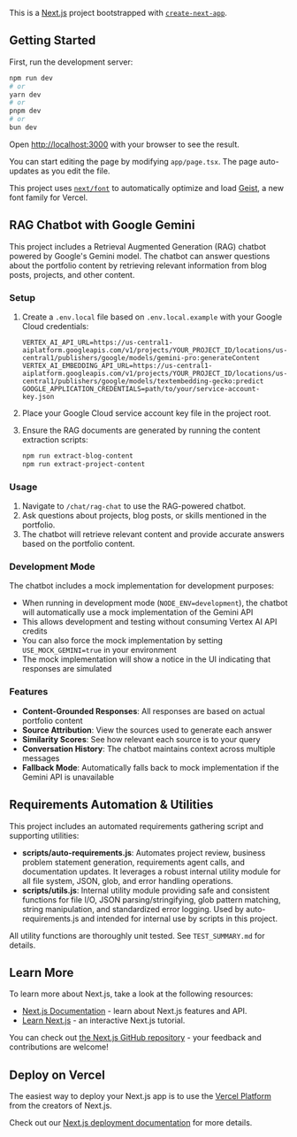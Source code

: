 This is a [Next.js](https://nextjs.org) project bootstrapped with [`create-next-app`](https://nextjs.org/docs/app/api-reference/cli/create-next-app).

## Getting Started

First, run the development server:

```bash
npm run dev
# or
yarn dev
# or
pnpm dev
# or
bun dev
```

Open [http://localhost:3000](http://localhost:3000) with your browser to see the result.

You can start editing the page by modifying `app/page.tsx`. The page auto-updates as you edit the file.

This project uses [`next/font`](https://nextjs.org/docs/app/building-your-application/optimizing/fonts) to automatically optimize and load [Geist](https://vercel.com/font), a new font family for Vercel.

## RAG Chatbot with Google Gemini

This project includes a Retrieval Augmented Generation (RAG) chatbot powered by Google's Gemini model. The chatbot can answer questions about the portfolio content by retrieving relevant information from blog posts, projects, and other content.

### Setup

1. Create a `.env.local` file based on `.env.local.example` with your Google Cloud credentials:
   ```
   VERTEX_AI_API_URL=https://us-central1-aiplatform.googleapis.com/v1/projects/YOUR_PROJECT_ID/locations/us-central1/publishers/google/models/gemini-pro:generateContent
   VERTEX_AI_EMBEDDING_API_URL=https://us-central1-aiplatform.googleapis.com/v1/projects/YOUR_PROJECT_ID/locations/us-central1/publishers/google/models/textembedding-gecko:predict
   GOOGLE_APPLICATION_CREDENTIALS=path/to/your/service-account-key.json
   ```

2. Place your Google Cloud service account key file in the project root.

3. Ensure the RAG documents are generated by running the content extraction scripts:
   ```bash
   npm run extract-blog-content
   npm run extract-project-content
   ```

### Usage

1. Navigate to `/chat/rag-chat` to use the RAG-powered chatbot.
2. Ask questions about projects, blog posts, or skills mentioned in the portfolio.
3. The chatbot will retrieve relevant content and provide accurate answers based on the portfolio content.

### Development Mode

The chatbot includes a mock implementation for development purposes:

- When running in development mode (`NODE_ENV=development`), the chatbot will automatically use a mock implementation of the Gemini API
- This allows development and testing without consuming Vertex AI API credits
- You can also force the mock implementation by setting `USE_MOCK_GEMINI=true` in your environment
- The mock implementation will show a notice in the UI indicating that responses are simulated

### Features

- **Content-Grounded Responses**: All responses are based on actual portfolio content
- **Source Attribution**: View the sources used to generate each answer
- **Similarity Scores**: See how relevant each source is to your query
- **Conversation History**: The chatbot maintains context across multiple messages
- **Fallback Mode**: Automatically falls back to mock implementation if the Gemini API is unavailable

## Requirements Automation & Utilities

This project includes an automated requirements gathering script and supporting utilities:

- **scripts/auto-requirements.js**: Automates project review, business problem statement generation, requirements agent calls, and documentation updates. It leverages a robust internal utility module for all file system, JSON, glob, and error handling operations.
- **scripts/utils.js**: Internal utility module providing safe and consistent functions for file I/O, JSON parsing/stringifying, glob pattern matching, string manipulation, and standardized error logging. Used by auto-requirements.js and intended for internal use by scripts in this project.

All utility functions are thoroughly unit tested. See `TEST_SUMMARY.md` for details.

## Learn More

To learn more about Next.js, take a look at the following resources:

- [Next.js Documentation](https://nextjs.org/docs) - learn about Next.js features and API.
- [Learn Next.js](https://nextjs.org/learn) - an interactive Next.js tutorial.

You can check out [the Next.js GitHub repository](https://github.com/vercel/next.js) - your feedback and contributions are welcome!

## Deploy on Vercel

The easiest way to deploy your Next.js app is to use the [Vercel Platform](https://vercel.com/new?utm_medium=default-template&filter=next.js&utm_source=create-next-app&utm_campaign=create-next-app-readme) from the creators of Next.js.

Check out our [Next.js deployment documentation](https://nextjs.org/docs/app/building-your-application/deploying) for more details.
